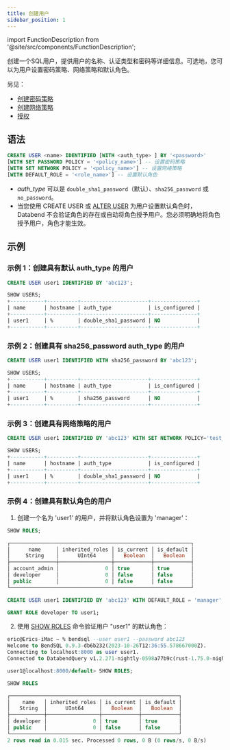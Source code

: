```yaml
---
title: 创建用户
sidebar_position: 1
---
```

import FunctionDescription from '@site/src/components/FunctionDescription';

<FunctionDescription description="Introduced or updated: v1.2.283"/>

创建一个SQL用户，提供用户的名称、认证类型和密码等详细信息。可选地，您可以为用户设置密码策略、网络策略和默认角色。

另见：

 - [创建密码策略](../12-password-policy/create-password-policy.md)
 - [创建网络策略](../12-network-policy/ddl-create-policy.md)
 - [授权](10-grant.md)

## 语法

```sql
CREATE USER <name> IDENTIFIED [WITH <auth_type> ] BY '<password>' 
[WITH SET PASSWORD POLICY = '<policy_name>'] -- 设置密码策略
[WITH SET NETWORK POLICY = '<policy_name>'] -- 设置网络策略
[WITH DEFAULT_ROLE = '<role_name>'] -- 设置默认角色
```

- *auth_type* 可以是 `double_sha1_password`（默认）、`sha256_password` 或 `no_password`。
- 当您使用 CREATE USER 或 [ALTER USER](03-user-alter-user.md) 为用户设置默认角色时，Databend 不会验证角色的存在或自动将角色授予用户。您必须明确地将角色授予用户，角色才能生效。

## 示例

### 示例 1：创建具有默认 auth_type 的用户

```sql
CREATE USER user1 IDENTIFIED BY 'abc123';

SHOW USERS;
+-----------+----------+----------------------+---------------+
| name      | hostname | auth_type            | is_configured |
+-----------+----------+----------------------+---------------+
| user1     | %        | double_sha1_password | NO            |
+-----------+----------+----------------------+---------------+
```

### 示例 2：创建具有 sha256_password auth_type 的用户

```sql
CREATE USER user1 IDENTIFIED WITH sha256_password BY 'abc123';

SHOW USERS;
+-----------+----------+----------------------+---------------+
| name      | hostname | auth_type            | is_configured |
+-----------+----------+----------------------+---------------+
| user1     | %        | sha256_password      | NO            |
+-----------+----------+----------------------+---------------+
```

### 示例 3：创建具有网络策略的用户

```sql
CREATE USER user1 IDENTIFIED BY 'abc123' WITH SET NETWORK POLICY='test_policy';

SHOW USERS;
+-----------+----------+----------------------+---------------+
| name      | hostname | auth_type            | is_configured |
+-----------+----------+----------------------+---------------+
| user1     | %        | double_sha1_password | NO            |
+-----------+----------+----------------------+---------------+
```

### 示例 4：创建具有默认角色的用户

1. 创建一个名为 'user1' 的用户，并将默认角色设置为 'manager'：

```sql title='以用户 "root" 连接：'
SHOW ROLES;

┌───────────────────────────────────────────────────────────┐
│      name     │ inherited_roles │ is_current │ is_default │
│     String    │      UInt64     │   Boolean  │   Boolean  │
├───────────────┼─────────────────┼────────────┼────────────┤
│ account_admin │               0 │ true       │ true       │
│ developer     │               0 │ false      │ false      │
│ public        │               0 │ false      │ false      │
└───────────────────────────────────────────────────────────┘

CREATE USER user1 IDENTIFIED BY 'abc123' WITH DEFAULT_ROLE = 'manager';

GRANT ROLE developer TO user1;
```

2. 使用 [SHOW ROLES](04-user-show-roles.md) 命令验证用户 "user1" 的默认角色：

```sql title='以用户 "user1" 连接：'
eric@Erics-iMac ~ % bendsql --user user1 --password abc123
Welcome to BendSQL 0.9.3-db6b232(2023-10-26T12:36:55.578667000Z).
Connecting to localhost:8000 as user user1.
Connected to DatabendQuery v1.2.271-nightly-0598a77b9c(rust-1.75.0-nightly-2023-12-26T11:29:04.266265000Z)

user1@localhost:8000/default> SHOW ROLES;

SHOW ROLES

┌───────────────────────────────────────────────────────┐
│    name   │ inherited_roles │ is_current │ is_default │
│   String  │      UInt64     │   Boolean  │   Boolean  │
├───────────┼─────────────────┼────────────┼────────────┤
│ developer │               0 │ true       │ true       │
│ public    │               0 │ false      │ false      │
└───────────────────────────────────────────────────────┘
2 rows read in 0.015 sec. Processed 0 rows, 0 B (0 rows/s, 0 B/s)
```